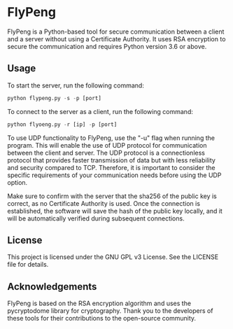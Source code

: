# FlyPeng
FlyPeng is a Python-based tool for secure communication between a client and a server without using a Certificate Authority. It uses RSA encryption to secure the communication and requires Python version 3.6 or above.

## Usage
To start the server, run the following command:

```python
python flypeng.py -s -p [port]
```
To connect to the server as a client, run the following command:

```python
python flyoeng.py -r [ip] -p [port]
```
To use UDP functionality to FlyPeng, use the "-u" flag when running the program. This will enable the use of UDP protocol for communication between the client and server. The UDP protocol is a connectionless protocol that provides faster transmission of data but with less reliability and security compared to TCP. Therefore, it is important to consider the specific requirements of your communication needs before using the UDP option.

Make sure to confirm with the server that the sha256 of the public key is correct, as no Certificate Authority is used. Once the connection is established, the software will save the hash of the public key locally, and it will be automatically verified during subsequent connections.

## License
This project is licensed under the GNU GPL v3 License. See the LICENSE file for details.

## Acknowledgements
FlyPeng is based on the RSA encryption algorithm and uses the pycryptodome library for cryptography. Thank you to the developers of these tools for their contributions to the open-source community.
